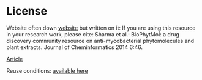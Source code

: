 # License

Website often down [website](http://ab-openlab.csir.res.in/biophytmol/)
but written on it: 
If you are using this resource in your research work, please cite: 
Sharma et al.: BioPhytMol: a drug discovery community resource on anti-mycobacterial phytomolecules and plant extracts. Journal of Cheminformatics 2014 6:46. 

[Article](https://jcheminf.biomedcentral.com/articles/10.1186/s13321-014-0046-2) 

Reuse conditions:
[available here](https://jcheminf.biomedcentral.com/articles/10.1186/s13321-014-0046-2#rightslink)